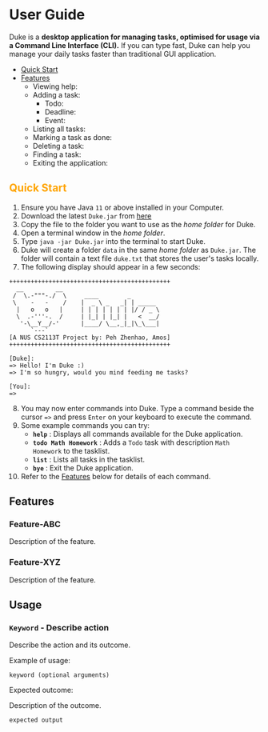 # User Guide
Duke is a **desktop application for managing tasks, optimised for usage
via a Command Line Interface (CLI).** If you can type fast, Duke can help
you manage your daily tasks faster than traditional GUI application.

- [Quick Start](#quick-start)
- [Features](#features)
  - Viewing help:
  - Adding a task:
    - Todo:
    - Deadline:
    - Event:
  - Listing all tasks:
  - Marking a task as done:
  - Deleting a task:
  - Finding a task:
  - Exiting the application:

## <span style="color: orange;">Quick Start</span>
1. Ensure you have Java `11` or above installed in your Computer.
2. Download the latest `Duke.jar` from [here](www.google.com)
3. Copy the file to the folder you want to use as the _home folder_ for Duke.
4. Open a terminal window in the _home folder_.
5. Type `java -jar Duke.jar` into the terminal to start Duke.
6. Duke will create a folder `data` in the same _home folder_ as `Duke.jar`. 
The folder will contain a text file `duke.txt` that stores the user's tasks locally.
7. The following display should appear in a few seconds:
```
+++++++++++++++++++++++++++++++++++++++++++++
  __         __
 /  \.-"""-./  \     ____        _
 \    -   -    /    |  _ \ _   _| | _____
  |   o   o   |     | | | | | | | |/ / _ \
  \  .-'''-.  /     | |_| | |_| |   <  __/
   '-\__Y__/-'      |____/ \__,_|_|\_\___|
      `---`
[A NUS CS2113T Project by: Peh Zhenhao, Amos]
+++++++++++++++++++++++++++++++++++++++++++++

[Duke]:
=> Hello! I'm Duke :)
=> I'm so hungry, would you mind feeding me tasks?

[You]:
=> 
```
8. You may now enter commands into Duke. Type a command beside the cursor `=>`
and press `Enter` on your keyboard to execute the command.
9. Some example commands you can try:
    - **`help`** : Displays all commands available for the Duke application.
    - **`todo Math Homework`** : Adds a `Todo` task with description `Math Homework` to the tasklist.
    - **`list`** : Lists all tasks in the tasklist.
    - **`bye`** : Exit the Duke application.
10. Refer to the [Features](#features) below for details of each command.

## Features

### Feature-ABC

Description of the feature.

### Feature-XYZ

Description of the feature.

## Usage

### `Keyword` - Describe action

Describe the action and its outcome.

Example of usage: 

`keyword (optional arguments)`

Expected outcome:

Description of the outcome.

```
expected output
```
